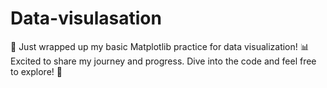 # Data-visulasation
🚀 Just wrapped up my basic Matplotlib practice for data visualization! 📊 Excited to share my journey and progress. Dive into the code and feel free to explore! 🐍 
